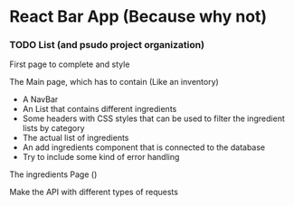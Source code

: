 # React Bar App (Because why not)

### TODO List (and psudo project organization)

First page to complete and style

The Main page, which has to contain (Like an inventory)
- A NavBar
- An List that contains different ingredients
- Some headers with CSS styles that can be used to filter the ingredient lists by category
- The actual list of ingredients
- An add ingredients component that is connected to the database
- Try to include some kind of error handling

The ingredients Page ()


<!-- A User page (So that the User can go through his different recipes) -->


Make the API with different types of requests